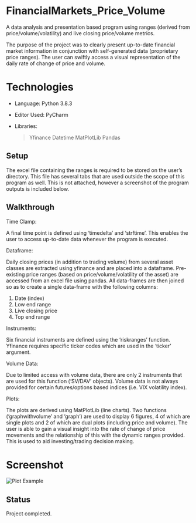 # FinancialMarkets_Price_Volume

A data analysis and presentation based program using ranges (derived from price/volume/volatility) and live closing price/volume metrics.

The purpose of the project was to clearly present up-to-date financial market information in conjunction with self-generated data (proprietary price ranges). The user can swiftly access a visual representation of the daily rate of change of price and volume.


# Technologies

- Language: Python 3.8.3

- Editor Used: PyCharm

- Libraries:
    > Yfinance
    > Datetime
    > MatPlotLib
    > Pandas


## Setup

The excel file containing the ranges is required to be stored on the user’s directory. This file has several tabs that are used outside the scope of this program as well. This is not attached, however a screenshot of the program outputs is included below.


## Walkthrough

Time Clamp:

A final time point is defined using ‘timedelta’ and ‘strftime’. This enables the user to access up-to-date data whenever the program is executed.


Dataframe:

Daily closing prices (in addition to trading volume) from several asset classes are extracted using yfinance and are placed into a dataframe. Pre-existing price ranges (based on price/volume/volatility of the asset) are accessed from an excel file using pandas. 
All data-frames are then joined so as to create a single data-frame with the following columns:
1.	Date (index)
2.	Low end range
3.	Live closing price
4.	Top end range

Instruments:

Six financial instruments are defined using the ‘riskranges’ function. Yfinance requires specific ticker codes which are used in the ‘ticker’ argument.

Volume Data:

Due to limited access with volume data, there are only 2 instruments that are used for this function (‘SV/DAV’ objects). Volume data is not always provided for certain futures/options based indices (i.e. VIX volatility index).

Plots:

The plots are derived using MatPlotLib (line charts). Two functions (‘graphwithvolume’ and ‘graph’) are used to display 6 figures, 4 of which are single plots and 2 of which are dual plots (including price and volume). 
The user is able to gain a visual insight into the rate of change of price movements and the relationship of this with the dynamic ranges provided. This is used to aid investing/trading decision making.


# Screenshot

![Plot Example](https://user-images.githubusercontent.com/72507931/99262415-dcdfa280-2815-11eb-8ab6-244a77a2d8f2.JPG)


## Status

Project completed.
